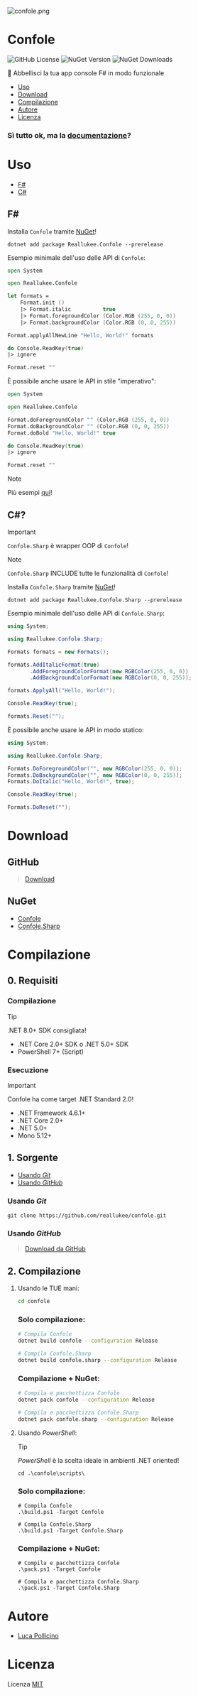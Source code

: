 ![confole.png](https://raw.githubusercontent.com/reallukee/confole/main/assets/confole.png)

# Confole

![GitHub License](https://img.shields.io/github/license/reallukee/confole)
![NuGet Version](https://img.shields.io/nuget/v/Reallukee.Confole.Sharp)
![NuGet Downloads](https://img.shields.io/nuget/dt/Reallukee.Confole.Sharp)

🎨 Abbellisci la tua app console F# in modo funzionale

* [Uso](#uso)
* [Download](#download)
* [Compilazione](#compilazione)
* [Autore](#autore)
* [Licenza](#licenza)



### Sì tutto ok, ma la [documentazione](https://github.com/reallukee/confole)?



# Uso

* [F#](#f)
* [C#](#c)



## F#

Installa `Confole` tramite [NuGet](https://www.nuget.org/packages/Reallukee.Confole)!

```
dotnet add package Reallukee.Confole --prerelease
```

Esempio minimale dell'uso delle API di `Confole`:

```fsharp
open System

open Reallukee.Confole

let formats =
    Format.init ()
    |> Format.italic          true
    |> Format.foregroundColor (Color.RGB (255, 0, 0))
    |> Format.backgroundColor (Color.RGB (0, 0, 255))

Format.applyAllNewLine "Hello, World!" formats

do Console.ReadKey(true)
|> ignore

Format.reset ""
```

È possibile anche usare le API in stile "imperativo":

```fsharp
open System

open Reallukee.Confole

Format.doForegroundColor "" (Color.RGB (255, 0, 0))
Format.doBackgroundColor "" (Color.RGB (0, 0, 255))
Format.doBold "Hello, World!" true

do Console.ReadKey(true)
|> ignore

Format.reset ""
```

> [!NOTE]
> Più esempi [qui](./examples)!



## C#?

> [!IMPORTANT]
> `Confole.Sharp` è wrapper OOP di `Confole`!

> [!NOTE]
> `Confole.Sharp` INCLUDE tutte le funzionalità di `Confole`!

Installa `Confole.Sharp` tramite [NuGet](https://www.nuget.org/packages/Reallukee.Confole.Sharp)!

```
dotnet add package Reallukee.Confole.Sharp --prerelease
```

Esempio minimale dell'uso delle API di `Confole.Sharp`:

```csharp
using System;

using Reallukee.Confole.Sharp;

Formats formats = new Formats();

formats.AddItalicFormat(true)
       .AddForegroundColorFormat(new RGBColor(255, 0, 0))
       .AddBackgroundColorFormat(new RGBColor(0, 0, 255));

formats.ApplyAll("Hello, World!");

Console.ReadKey(true);

formats.Reset("");
```

È possibile anche usare le API in modo statico:

```csharp
using System;

using Reallukee.Confole.Sharp;

Formats.DoForegroundColor("", new RGBColor(255, 0, 0));
Formats.DoBackgroundColor("", new RGBColor(0, 0, 255));
Formats.DoItalic("Hello, World!", true);

Console.ReadKey(true);

Formats.DoReset("");
```



# Download

## GitHub

> [Download](https://github.com/reallukee/confole/releases/latest)

## NuGet

* [Confole](https://www.nuget.org/packages/Reallukee.Confole)
* [Confole.Sharp](https://www.nuget.org/packages/Reallukee.Confole.Sharp)



# Compilazione

## 0. Requisiti

### Compilazione

> [!TIP]
> .NET 8.0+ SDK consigliata!

* .NET Core 2.0+ SDK o .NET 5.0+ SDK
* PowerShell 7+ (Script)

### Esecuzione

> [!IMPORTANT]
> Confole ha come target .NET Standard 2.0!

* .NET Framework 4.6.1+
* .NET Core 2.0+
* .NET 5.0+
* Mono 5.12+



## 1. Sorgente

* [Usando *Git*](#usando-git)
* [Usando *GitHub*](#usando-github)

### Usando *Git*

```
git clone https://github.com/reallukee/confole.git
```

### Usando *GitHub*

> [Download da GitHub](https://github.com/reallukee/confole/archive/main.zip)



## 2. Compilazione

1. Usando le TUE mani:

    ```bash
    cd confole
    ```

    ### Solo compilazione:

    ```bash
    # Compila Confole
    dotnet build confole --configuration Release

    # Compila Confole.Sharp
    dotnet build confole.sharp --configuration Release
    ```

    ### Compilazione + NuGet:

    ```bash
    # Compila e pacchettizza Confole
    dotnet pack confole --configuration Release

    # Compila e pacchettizza Confole.Sharp
    dotnet pack confole.sharp --configuration Release
    ```

2. Usando *PowerShell*:

    > [!TIP]
    > *PowerShell* è la scelta ideale in ambienti .NET oriented!

    ```pwsh
    cd .\confole\scripts\
    ```

    ### Solo compilazione:

    ```pwsh
    # Compila Confole
    .\build.ps1 -Target Confole

    # Compila Confole.Sharp
    .\build.ps1 -Target Confole.Sharp
    ```

    ### Compilazione + NuGet:

    ```pwsh
    # Compila e pacchettizza Confole
    .\pack.ps1 -Target Confole

    # Compila e pacchettizza Confole.Sharp
    .\pack.ps1 -Target Confole.Sharp
    ```



# Autore

* [Luca Pollicino](https://github.com/reallukee)



# Licenza

Licenza [MIT](./LICENSE)

